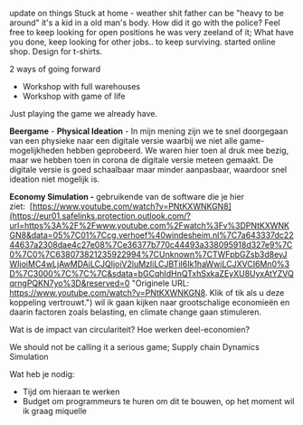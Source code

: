 update on things
Stuck at home - weather shit
father can be "heavy to be around" it's a kid in a old man's body. 
How did it go with the police? 
Feel free to keep looking for open positions
he was very zeeland of it; 
What have you done, keep looking for other jobs.. to keep surviving.
started online shop. Design for t-shirts.


2 ways of going forward
- Workshop with full warehouses
- Workshop with game of life

Just playing the game we already have.


**Beergame** - **Physical Ideation** - In mijn mening zijn we te snel doorgegaan van een physieke naar een digitale versie waarbij we niet alle game-mogelijkheden hebben geprobeerd. We waren hier toen al druk mee bezig, maar we hebben toen in corona de digitale versie meteen gemaakt. De digitale versie is goed schaalbaar maar minder aanpasbaar, waardoor snel ideation niet mogelijk is. 

**Economy Simulation -** gebruikende van de software die je hier ziet:  [https://www.youtube.com/watch?v=PNtKXWNKGN8](https://eur01.safelinks.protection.outlook.com/?url=https%3A%2F%2Fwww.youtube.com%2Fwatch%3Fv%3DPNtKXWNKGN8&data=05%7C01%7Ccg.verhoef%40windesheim.nl%7C7a643337dc2244637a2308dae4c27e08%7Ce36377b770c44493a338095918d327e9%7C0%7C0%7C638073821235922994%7CUnknown%7CTWFpbGZsb3d8eyJWIjoiMC4wLjAwMDAiLCJQIjoiV2luMzIiLCJBTiI6Ik1haWwiLCJXVCI6Mn0%3D%7C3000%7C%7C%7C&sdata=bGCqhIdHnQTxhSxkaZEyXU8UyxAtYZVQqrngPQKN7yo%3D&reserved=0 "Originele URL: https://www.youtube.com/watch?v=PNtKXWNKGN8. Klik of tik als u deze koppeling vertrouwt.") wil ik gaan kijken naar grootschalige economieën en daarin factoren zoals belasting, en climate change gaan stimuleren.

Wat is de impact van circulariteit? Hoe werken deel-economien?

  
We should not be calling it a serious game; 
Supply chain Dynamics Simulation





Wat heb je nodig:

  

-   Tijd om hieraan te werken
-   Budget om programmeurs te huren om dit te bouwen, op het moment wil ik graag miquelle